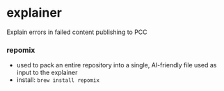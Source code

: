 # explainer
Explain errors in failed content publishing to PCC

### repomix
* used to pack an entire repository into a single, AI-friendly file used as input to the explainer 
* install: `brew install repomix`
